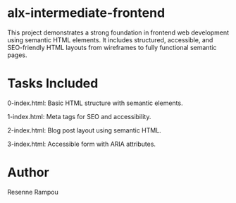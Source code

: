 # alx-intermediate-frontend

This project demonstrates a strong foundation in frontend web development using semantic HTML elements.
It includes structured, accessible, and SEO-friendly HTML layouts from wireframes to fully functional semantic pages.

# Tasks Included

0-index.html: Basic HTML structure with semantic elements.

1-index.html: Meta tags for SEO and accessibility.

2-index.html: Blog post layout using semantic HTML.

3-index.html: Accessible form with ARIA attributes.

# Author
 Resenne Rampou
